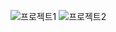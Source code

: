 ![프로젝트1](https://github.com/mingi2016131021/project/assets/56535871/7de65703-d905-49a1-82ee-68dab01b6888)
![프로젝트2](https://github.com/mingi2016131021/project/assets/56535871/c07bee26-0bfd-475a-a1d2-7c4bd1c7c01c)
